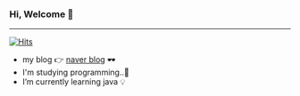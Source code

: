 ### Hi, Welcome  🤍 

---
[![Hits](https://hits.seeyoufarm.com/api/count/incr/badge.svg?url=https%3A%2F%2Fgithub.com%2Fkimyewon97&count_bg=%23CD0798&title_bg=%23000000&icon=&icon_color=%23E7E7E7&title=hits&edge_flat=false)](https://hits.seeyoufarm.com)


  
- my blog 👉 [naver blog](https://blog.naver.com/jkvswy57) 🕶️
- I'm studying programming..💪
- I’m currently learning java 💡


